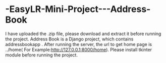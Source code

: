 # -EasyLR-Mini-Project---Address-Book

I have uploaded the .zip file, please download and extract it before running the project. Address Book is a Django project, which contains addressbookapp . After running the server, the url to get home page is ../home( For Example:http://127.0.0.1:8000/home).
Please install tkinter module before running the project.
